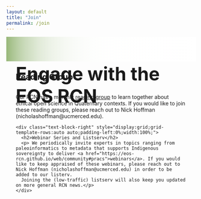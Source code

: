```yaml
---
layout: default
title: "Join"
permalink: /join
---
```


<div class="text-block-right" style="display:grid;background-image:linear-gradient(to left, #fff, 90%, #97b779);padding:0;margin-right:0;width:100%;" id="headingblock">
    <div class="text-block-right" style="display:grid;grid-template-rows:40px auto;background-color:transparent;padding-left:5%;align-content:center;width:95%;" id="heading-left">
      <h1 style="font-size:calc(20px + 3vw);height:40px;align-self:start;">Engage with the EOS RCN</h1>
      <p style="align-self:start;padding-top:10px;margin:0px;margin-top:3%;" id="describe"></p>
    </div>
  </div>
  
<div class="text-block-right" style="display:grid;grid-template-rows:auto auto;padding-left:5%;width:90%;padding-right:5%;">
        <div class="text-block-right" style="display:grid;grid-template-rows:auto auto;padding-left:0%;width:100%;">
      <h2> Reading Group</h2>
      <p style="margin-bottom:0px;">Our RCN has a monthly <a href="https://eos-rcn.github.io/web/community#reading">reading group</a> to learn together about ethical open science in Quaternary contexts. If you would like to join these reading groups,
      please reach out to Nick Hoffman (nicholashoffman@ucmerced.edu).</p>
    </div>
    
    <div class="text-block-right" style="display:grid;grid-template-rows:auto auto;padding-left:0%;width:100%;">
      <h2>Webinar Series and Listserv</h2>
      <p> We periodically invite experts in topics ranging from paleoinformatics to metadata that supports Indigenous sovereignty to deliver <a href="https://eos-rcn.github.io/web/community#pracs">webinars</a>. If you would like to keep appraised of these webinars, please reach out to Nick Hoffman (nicholashoffman@ucmerced.edu) in order to be added to our listerv. 
      Joining the (low-traffic) listserv will also keep you updated on more general RCN news.</p>
    </div>

</div>

